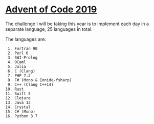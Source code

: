 # [Advent of Code 2019](https://adventofcode.com/2019)

The challenge I will be taking this year is to implement each day in a separate language, 25 languages in total.

The languages are:
	
	 1. Fortran 90
	 2. Perl 6
	 3. SWI-Prolog
	 4. OCaml
	 5. Julia
	 6. C (Clang)
	 7. PHP 7.2
	 8. F# (Mono & Ionide-fsharp)
	 9. C++ (Clang C++14)
	10. Rust
	11. Swift 5
	12. Clojure
	13. Java 13
	14. Crystal
	15. C# (Mono)
	16. Python 3.7